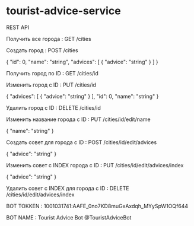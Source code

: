 ﻿# tourist-advice-service

REST API

Получить все города :
GET     /cities

Создать город :
POST    /cities

{
  "id": 0,
  "name": "string",
  "advices": [
    {
      "advice": "string"
    }
  ]
}


Получить город по ID :
GET     /cities/id



Изменить город с ID :
PUT     /cities/id

{
  "advices": [
    {
      "advice": "string"
    }
  ],
  "id": 0,
  "name": "string"
}


Удалить город с ID :
DELETE  /cities/id 


Изменить название города с ID :
PUT     /cities/id/edit/name

{
  "name": "string"
}

Создать совет для города с ID :
POST    /cities/id/edit/advices

{
  "advice": "string"
}


Изменить совет с INDEX города с ID :
PUT     /cities/id/edit/advices/index

{
  "advice": "string"
}

Удалить совет с INDEX  для города с ID :
DELETE  /cities/id/edit/advices/index


BOT TOKKEN : 1001031741:AAFE_0no7KD8muGxAxdqh_MYySpW1OQf644

BOT NAME : Tourist Advice Bot @TouristAdviceBot
